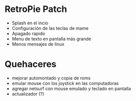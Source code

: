 RetroPie Patch
==============


* Splash en el incio
* Configuración de las teclas de mame
* Apagado rapido
* Menu de texto en pantalla más grande
* Menos mensajes de linux

Quehaceres
==========

* mejorar automontado y copia de roms
* emular mouse con los joystick en las computadoras
* agregar netsurf con mouse emulado y teclado en pantalla
* actualizador (?)
